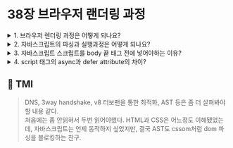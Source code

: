 # 38장 브라우저 랜더링 과정

<details>

<summary> 1. 브라우저 렌더링 과정은 어떻게 되나요?  </summary>

```
브라우저 렌더링은 화면에 그려줄 리소스들을 서버에 요청해서, 응답받은 리소스들을 파싱하고 렌더링하고 페인트하는 과정입니다.
브라우저 검색창에 먼저 URL을 입력하면 DNS을 통해 IP주소로 변환되고, 이 IP주소로 서버에게 요청을 합니다.
브라우저는 바이트로 된 html문서를 meta 태그의 charset attribute에 의해 문자열로 인코딩합니다.

문자열로 변환된 html 문서를 읽으면서 토큰 (문법적 의미를 갖는 코드의 최소 단위)로 분해합니다.
각 토큰들을 객체로 변환하여 문서노드, 요소노드 attribute노드, 텍스트 노드 등. 노드들을 생성하며,
이 노드들을 트리 형태로 구성한 DOM을 생성합니다.

DOM 생성 중간 CSS로드 link 태그나 style 태그를 만나면 일시 중단하고
CSS 파일을 서버에 요청하여 로드한 CSS 파일이나 style 태그 내의 CSS를 파싱합니다.
DOM과 동일한 과정으로 바이트로 된 파일을 문자로 변환하고, 문자들을 토큰으로 분해한 뒤, 노드를 생성하여 CSSOM을 생성합니다.
CSS 파싱이 완료됩면 HTML 파싱을 중닫했던 곳에서 DOM 생성을 재개합니다.

DOM과 CSSOM 생성이 종료되먄 이 둘을 결합하여 렌더 트리를 새성합니다.
렌더트리는 head에 있는 노드, css에 의해 display:none과 같이 화면에 렌더링되지 않는 노드들은 포함하지 않습니다.

이 렌더트리의 정보를 기준으로 layout이 진행됩니다. Layout에서는 모든 노드들의 위치와 크기 등이 계산되고,
이후 paint과정을 통해 픽셀을 화면에 그려줍니다.

이 과정은 critical render path라고 합니다.
HTML 문서에 자바스크립트 요청이 있다면 파싱을 통해 AST(abstract syntax tree)가 생성되며, DOM과 CSSOM이 이 과정에서 변경되어 렌더트리에 결합될 수 있습니다. DOM이나 CSSOM이 변경되어 렌더트리에 합쳐질 떄, 노드의 위치나 크기등이 다시 계산해서 그려야 하는 과정인 reflow나, 레이아웃 이외의 변경 사항을 다시 화면에 그려줘야하는 repaint과정이 발생할 수 있습니다.
자바스크립트를 통해 노드를 추가/삭제하거나, 브라우저 창 리사이징, HTML 요소 레이아웃을 변경 시 다시 레이아웃이 되는 reflow가 발생할 수 있습니다.
이는 화면 버벅거림이나 유저 상호작용에 부정적인 경험을 줄 수 있기 때문에 주의를 해야 합니다.
```

</details>

<details>

<summary> 2. 자바스크립트의 파싱과 실행과정은 어떻게 되나요?  </summary>

```
자바스크립트 파싱과 실행은 자바스크립트 엔진에 의해 처리됩니다.
렌더링 도중 자바스크립트 스크립트 요청이 있다면 서버로부터 리소스를 요청받아,
응답으로 받은 자바스크립트 스크립트를 자바스크립트 엔진이 제어권을 넘겨받아 파싱하기 시작합니다.
먼저 토크나이징을 통해 자바스크립트 소스코드를 문법적 의미를 갖는 코드로 분해합니다.
이 토큰들을 구문 분석 (syntatic analysis)하여 AST (abstract syntax tree)를 생성합니다.
이후 AST는 인터프리터가 실행가능한 중간 코드인 바이트 코드로 변환되고 실행됩니다.
v8의 경우 히든 클래스와 터보팬을 통해 최적화를 하기도 합니다.
```

</details>

<details>

<summary> 3. 자바스크립트 스크립트를 body 끝 태그 전에 넣어야하는 이유?  </summary>

```
브라우저는 동기적으로 HTML,CSS,JS을 파싱합니다.
자바스킓트 코드나 스크립트 요청이 HTML 파싱 완료가 되기 전에 위치하게 된다면
블로킹이 발생하게 됩니다.
이렇게 DOM 생성 이전에 자바스크립트 코드가 실행되어, 예를 들어 dom api를 활용해 DOM에 접근하고자 한다면 에러가 발생할 수 있습니다.
따라서 관례적으로 body 끝 태그 전에 위치하는 게 좋습니다.
```

</details>

<details>

<summary> 4. script 태그의 async과 defer attribute의 차이? </summary>

```
script 태그에 async과 defer 키워드는 모두
HTML파싱과 외부 자바스크립트 파일의 로드가 비동기적으로 동시에 진행된다는 공통점이 있지만,
자바스크립트의 실행 시점에는 차이가 있습니다.
async의 경우 script 태그의 순서와는 무관하게 로드가 완료된 스크립트부터 먼저 실행이됩니다.
따라서 async는 순서대로 실행되어야하는 스크립트들의 경우에는 쓰면 안됩니다.

                              ---- JS 로드 ---> --JS 실행 ->
---------HTML 파싱---------------------------->            --- DOMContentLoaded 이벤트 ---->


반면 defer의 경우 DOM생성이 완료된 직후 스크립트가 실행됩니다.

                              ---- JS 로드 ---> --JS 실행 ->
---------HTML 파싱---------------------------->

즉, async는 스크립트의 로드 완료 순서대로 실행되고, defer는 DOM 생성이 완료되고나서야 실행이 됩니다.


```

</details>

## 💭 TMI

> DNS, 3way handshake, v8 터보팬을 통한 최적화, AST 등은 좀 더 살펴봐야할 내용 같다.<br/>
> 처음에는 좀 안읽혀서 두번 읽어야했다. HTML과 CSS은 어느정도 이해됐었는데, 자바스크립트는 언제 동작하지 싶었지만, 결국 AST도 cssom처럼 dom 파싱을 블로킹하는 친구.

